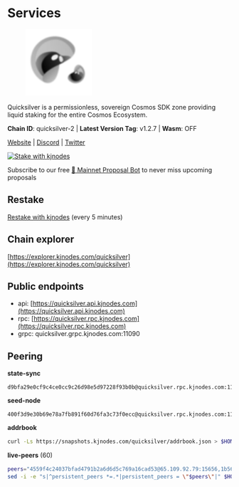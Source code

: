 # Services

<figure><img src="https://raw.githubusercontent.com/kj89/cosmos-images/main/logos/quicksilver.png" width="150" alt=""><figcaption></figcaption></figure>

Quicksilver is a permissionless, sovereign Cosmos SDK zone providing liquid staking for the entire Cosmos Ecosystem.

**Chain ID**: quicksilver-2 | **Latest Version Tag**: v1.2.7 | **Wasm**: OFF

[Website](https://quicksilver.zone) | [Discord](https://discord.gg/quicksilverprotocol) | [Twitter](https://twitter.com/quicksilverzone)

[![Stake with kjnodes](https://i.ibb.co/cr44Q8j/button-stake-with-kjnodes.png)](https://restake.app/quicksilver/quickvaloper1fqfgpwdngmmay6ah7mg9y4k7ayykpzu6l3ht2m)

Subscribe to our free [🤖 Mainnet Proposal Bot](https://t.me/kjnodes_proposal_bot) to never miss upcoming proposals

## Restake

[Restake with kjnodes](https://restake.app/quicksilver/quickvaloper1fqfgpwdngmmay6ah7mg9y4k7ayykpzu6l3ht2m) (every 5 minutes)
## Chain explorer
[https://explorer.kjnodes.com/quicksilver](https://explorer.kjnodes.com/quicksilver)

## Public endpoints

* api: [https://quicksilver.api.kjnodes.com](https://quicksilver.api.kjnodes.com)
* rpc: [https://quicksilver.rpc.kjnodes.com](https://quicksilver.rpc.kjnodes.com)
* grpc: quicksilver.grpc.kjnodes.com:11090

## Peering

**state-sync**

```text
d9bfa29e0cf9c4ce0cc9c26d98e5d97228f93b0b@quicksilver.rpc.kjnodes.com:11656
```

**seed-node**

```text
400f3d9e30b69e78a7fb891f60d76fa3c73f0ecc@quicksilver.rpc.kjnodes.com:11659
```

**addrbook**
```bash
curl -Ls https://snapshots.kjnodes.com/quicksilver/addrbook.json > $HOME/.quicksilverd/config/addrbook.json
```

**live-peers** (60)
```bash
peers="4559f4c24037bfad4791b2a6d6d5c769a16cad53@65.109.92.79:15656,1b569bf57da79df4f85d207a161a97626988af76@65.109.92.241:20026,61d96fee29a9615c208c4db72526d23b45094cb4@65.108.195.30:36656,679f56feb7f4f91d46a92d0eb474d1dc43466d18@213.239.215.59:29986,b71ddbe0702383c73128f759a910a6d55ccee3b6@46.4.112.18:11656,3a5d0b97feb595375c24665dcf17d793be129e8b@51.89.155.2:28656,d9bfa29e0cf9c4ce0cc9c26d98e5d97228f93b0b@65.109.88.38:11656,e3dd956ac4081ba42ae3d038edd6d80ddf092751@198.199.90.99:26656,05241d21ff9e7c699bbdb4faa73da1860b6d8cd7@128.199.85.168:26656,ef9c9b1952f245fbb24603d5a1f643041bec7af7@141.95.65.26:29986,8b575bbadf6bacdae40cf97681f111f6b0eb3a91@65.108.206.57:11656,ff2055b198685f619897058a26776b9d1b73dc3c@178.63.184.129:26656,5e2b0913543b7e1e070e32326d5d901b456b2190@146.19.24.133:26656,0a226e70ceb7a4123e66216d1ed83ef22ed8a187@185.119.118.118:2000,161f453c9ff27f3120ec5078f56b505316fbc720@65.108.6.45:61156,e1b058e5cfa2b836ddaa496b10911da62dcf182e@138.201.8.248:26656,79b214369c8f52c2d33cf79fc1897677b24cf8cb@94.130.240.229:2000,625eeb91fcc6242798f53426540825e5b37c7670@185.144.99.16:36656,4aa307d4ce413837a3da019e966d8115fb4c1467@198.244.229.218:26656,46a0c8717148c4a4aa86eaaa9727e7bc6bb8e70c@49.12.7.7:26656,0914b21ef0c3b325a82a37e58107d1271f201258@162.55.194.205:11656,cc091c4d385e449a718fb252de800a9caf01913f@95.217.225.212:11656,bf5d518265b2d5e670cee6f4dc08b95da4fe8baf@107.155.109.202:26656,cbc2c7a7cd39750abee0dcd5dd2832feddbde20e@50.21.173.76:26656,b4bcce87121963e1e97619dc135f2eb1a9fd5dfc@88.198.32.17:36656,4aa6607f87ad0b458526d3405731e71553cf275c@219.100.163.35:26656,29c3b582c71d007cc21629b596a721d0e834f77d@65.109.21.75:26656,ec076ff33f2986d064b78602e2ccd2c925bf761e@161.97.82.203:26256,618e09601dd5abb2bd02de957982742e4c1975ab@195.14.6.2:26656,e3f8ffcdcf2f7e15a702ee72a87d4a48ab206057@148.72.153.85:26656,063ff82334c29ab2ed5d9ddebd1953e7df984a58@35.213.176.209:26656,9bd2b7e39fb0d823402f22c90e3000fdf3cd05bf@88.99.104.180:26656,ef1cb5bff5b76957f02636a30d5d85d861a35dbe@65.109.92.240:21026,0a3860f9d3c27b34910fe8660240ae55699b55c2@84.244.95.245:26656,c8b01e6700d048b1aae34d76f5c56511b2a90ab1@57.128.133.24:26656,ee14b4bbeb436056952c8e4e7c84826dfb92143b@65.109.105.17:26656,c3ec2daba16e457ca5117079f34ff49e99e7572d@65.109.94.221:35656,ac610f4907efb3e04f4f9915ca3ed91ab0273573@65.108.85.218:26656,443ad7c991b2915b620673b10206c92e2b4040e0@173.67.177.120:26656,ebafaa0d0087ecfc785b095d6a91a67a12eecd80@5.9.100.25:26656,43b97f492bf47b455b7b275c396b1840f4eb336d@142.132.139.101:26656,8ebd6e7c74a9c36a175f9a86148354b378a4f387@185.248.24.16:26656,063cc6b75194c4f943d32c549667ba210a7f2de1@195.3.222.240:26856,26d23125db7493486dc9931b4181425d725e4ac6@65.109.55.186:20656,ebc272824924ea1a27ea3183dd0b9ba713494f83@195.3.220.136:27026,b2de28758ab185f46f3701654fcb31d102c28ac3@65.108.65.36:26656,2020c09ef7542899a4c55b382013c469122186d6@51.195.88.136:15620,bdbb005129890e3b656841415b3b728d1e4529e6@176.9.155.98:26656,71b753819eb653e99e6a825b80af20ca9bccb087@135.125.163.63:24666,64112911cda67dd6566763c49bddadfee2631bd1@188.165.205.120:11656,185f80586290dcd53db67ebc2da1e146e291bcd6@148.251.13.186:11156,88fc9c304ecdb65b90339fc6dc644140a92746ed@88.198.49.30:26656,c05c72b90e5a3d80f67e9da884a3f97b884d8ac2@65.109.112.29:26656,e1a24aaba30a8ff21e52fed92b96b36156b52e80@51.161.208.88:26656,0865ef3e5a613f75f17a0092bd47e71d8c171124@51.222.44.116:15656,602700ce2ed57b2176514ec2ecbda079caa7a536@178.170.40.28:15620,2309e82e7200ac8a81f1e1f57b3ee604a20af853@51.79.177.229:26667,663134c4999f4f9fc59879eaaebbb332e91e2160@45.34.1.114:33656,24d1d6fbaaedb5ec46214660e8fa2b1e55bb21dc@51.195.234.250:26656,020f15d3a9408462b1f7b59252a58713f30fff81@81.0.218.193:11656"
sed -i -e "s|^persistent_peers *=.*|persistent_peers = \"$peers\"|" $HOME/.quicksilverd/config/config.toml
```
